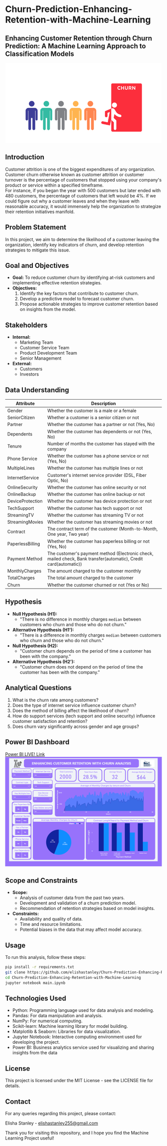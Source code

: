 # Churn-Prediction-Enhancing-Retention-with-Machine-Learning
## Enhancing Customer Retention through Churn Prediction: A Machine Learning Approach to Classification Models

![alt text](<images/64f89c9909a64782cd497652_chrun diagram - no background-p-800.png>)

## Introduction

Customer attrition is one of the biggest expenditures of any
organization. Customer churn otherwise known as customer attrition or
customer turnover is the percentage of customers that stopped using your
company\'s product or service within a specified timeframe.\
For instance, if you began the year with 500 customers but later ended
with 480 customers, the percentage of customers that left would be 4%.
If we could figure out why a customer leaves and when they leave with
reasonable accuracy, it would immensely help the organization to
strategize their retention initiatives manifold.

## Problem Statement

In this project, we aim to determine the likelihood of a customer leaving the organization, identify key indicators of churn, and develop retention strategies to mitigate this issue.

## Goal and Objectives

- **Goal:** To reduce customer churn by identifying at-risk customers and implementing effective retention strategies.
- **Objectives:**
  1. Identify the key factors that contribute to customer churn.
  2. Develop a predictive model to forecast customer churn.
  3. Propose actionable strategies to improve customer retention based on insights from the model.

## Stakeholders

- **Internal:**
  - Marketing Team
  - Customer Service Team
  - Product Development Team
  - Senior Management
- **External:**
  - Customers
  - Investors

## Data Understanding

| **Attribute**         | **Description**                                                |
|-----------------------|----------------------------------------------------------------|
| Gender                | Whether the customer is a male or a female                      |
| SeniorCitizen         | Whether a customer is a senior citizen or not                   |
| Partner               | Whether the customer has a partner or not (Yes, No)             |
| Dependents            | Whether the customer has dependents or not (Yes, No)            |
| Tenure                | Number of months the customer has stayed with the company      |
| Phone Service         | Whether the customer has a phone service or not (Yes, No)       |
| MultipleLines         | Whether the customer has multiple lines or not                  |
| InternetService       | Customer's internet service provider (DSL, Fiber Optic, No)    |
| OnlineSecurity        | Whether the customer has online security or not                 |
| OnlineBackup          | Whether the customer has online backup or not                   |
| DeviceProtection      | Whether the customer has device protection or not               |
| TechSupport           | Whether the customer has tech support or not                    |
| StreamingTV           | Whether the customer has streaming TV or not                    |
| StreamingMovies       | Whether the customer has streaming movies or not                |
| Contract              | The contract term of the customer (Month-to-Month, One year, Two year) |
| PaperlessBilling      | Whether the customer has paperless billing or not (Yes, No)    |
| Payment Method        | The customer's payment method (Electronic check, mailed check, Bank transfer(automatic), Credit card(automatic)) |
| MonthlyCharges        | The amount charged to the customer monthly                      |
| TotalCharges          | The total amount charged to the customer                        |
| Churn                 | Whether the customer churned or not (Yes or No)                 |

## Hypothesis

- **Null Hypothesis (H1):**
  - "There is no difference in monthly charges `median` between customers who churn and those who do not churn."
- **Alternative Hypothesis (H1'):**
  - "There is a difference in monthly charges `median` between customers who churn and those who do not churn."
- **Null Hypothesis (H2):**
  - "Customer churn depends on the period of time a customer has been with the company."
- **Alternative Hypothesis (H2'):**
  - "Customer churn does not depend on the period of time the customer has been with the company."

## Analytical Questions

1. What is the churn rate among customers?
2. Does the type of internet service influence customer churn?
3. Does the method of billing affect the likelihood of churn?
4. How do support services (tech support and online security) influence customer satisfaction and retention?
5. Does churn vary significantly across gender and age groups?

## Power BI Dashboard

[Power BI LIVE! Link](https://app.powerbi.com/view?r=eyJrIjoiNzg5Yjc4ZTktYmM5My00NmMxLThiYzYtZjNiNGU2NjA2YjllIiwidCI6IjQ0ODdiNTJmLWYxMTgtNDgzMC1iNDlkLTNjMjk4Y2I3MTA3NSJ9)
![images/Screenshot 2024-07-07 203540.png](<images/Screenshot 2024-07-07 203540.png>)

## Scope and Constraints

- **Scope:**
  - Analysis of customer data from the past two years.
  - Development and validation of a churn prediction model.
  - Recommendation of retention strategies based on model insights.
- **Constraints:**
  - Availability and quality of data.
  - Time and resource limitations.
  - Potential biases in the data that may affect model accuracy.

## Usage

To run this analysis, follow these steps:

```bash
pip install -r requirements.txt
git clone https://github.com/elishastanley/Churn-Prediction-Enhancing-Retention-with-Machine-Learning.git
cd Churn-Prediction-Enhancing-Retention-with-Machine-Learning
jupyter notebook main.ipynb
```

## Technologies Used
- Python: Programming language used for data analysis and modeling.
- Pandas: For data manipulation and analysis.
- NumPy: For numerical computing.
- Scikit-learn: Machine learning library for model building.
- Matplotlib & Seaborn: Libraries for data visualization.
- Jupyter Notebook: Interactive computing environment used for developing the project.
- Power BI: Business analytics service used for visualizing and sharing insights from the data


## License

This project is licensed under the MIT License - see the LICENSE file for details.

## Contact

For any queries regarding this project, please contact:

Elisha Stanley - <elishastanley255@gmail.com>

Thank you for visiting this repository, and I hope you find the Machine Learning Project useful!
